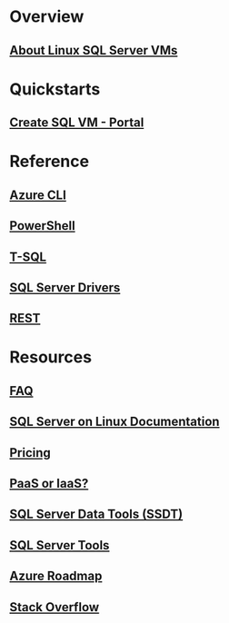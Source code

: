 # Overview
## [About Linux SQL Server VMs](sql-server-linux-virtual-machines-overview.md)

# Quickstarts
## [Create SQL VM - Portal](provision-sql-server-linux-virtual-machine.md)

# Reference
## [Azure CLI](/cli/azure/)
## [PowerShell](/powershell/azure/overview)
## [T-SQL](https://msdn.microsoft.com/library/azure/bb510741.aspx)
## [SQL Server Drivers](https://msdn.microsoft.com/library/mt654049.aspx)
## [REST](/rest/api/)

# Resources
## [FAQ](sql-server-linux-faq.md)
## [SQL Server on Linux Documentation](https://docs.microsoft.com/sql/linux/sql-server-linux-overview)
## [Pricing](../../windows/sql/virtual-machines-windows-sql-server-pricing-guidance.md?toc=%2fazure%2fvirtual-machines%2flinux%2fsql%2ftoc.json)
## [PaaS or IaaS?](../../../sql-database/sql-database-paas-vs-sql-server-iaas.md?toc=%2fazure%2fvirtual-machines%2fwindows%2fsql%2ftoc.json)
## [SQL Server Data Tools (SSDT)](https://docs.microsoft.com/sql/ssdt/download-sql-server-data-tools-ssdt)
## [SQL Server Tools](https://docs.microsoft.com/sql/tools/overview-sql-tools)
## [Azure Roadmap](https://azure.microsoft.com/roadmap/?category=compute)
## [Stack Overflow](http://stackoverflow.com/search?q=%5Bazure-virtual-machine%5D+sql+server)